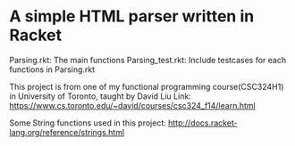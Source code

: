 # A simple HTML parser written in Racket
Parsing.rkt: The main functions
Parsing_test.rkt: Include testcases for each functions in Parsing.rkt

This project is from one of my functional programming course(CSC324H1) in University of Toronto, taught by David Liu
Link: https://www.cs.toronto.edu/~david/courses/csc324_f14/learn.html

Some String functions used in this project:
http://docs.racket-lang.org/reference/strings.html
